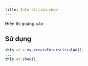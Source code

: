 ```yaml
---
title: Interstitiad.show
---
```


Hiển thị quảng cáo

## Sử dụng

```js
this.ad = my.createInterstitialAd();
...
this.ad.show();
```